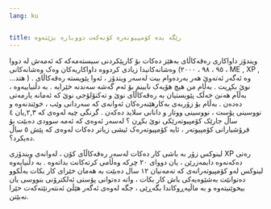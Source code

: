 ```yaml
---
lang: ku


title: رێگە بدە کۆمپیوتەرە کۆنەکەت دووبارە بژێتەوە 
---
```


ویندۆز داواکاری رەقەکاڵای بەهێز دەکات بۆ کارپێکردنی سیستەمەکە کە ئەمەش لە دووا وەشانەکانیدا زیادی کردووە داواکاریەکان وەک وەشانەکانی (۹٥ ، ۹۸ ، ۲۰۰۰ ، ME , XP , ...هتد ) . وە ئەگەر ئەتەوێ هەر بەردەوام بیت لەسەر ویندۆز ، ئەوا پێویستە رەقەکاڵای نوێ بکڕیت . بەڵام من هیچ هۆیەک نابینم بۆ ئەم گەشە سەندنە خێرایە . بە دڵنیاییەوە ، بەڵآم هەنێ خەڵک پێویستیان بە رەقەکاڵآی نوێ و تەکنۆلۆجی نوێ کە ئەمانە یارمەتی دەدەن . بەڵام بۆ زۆربەی بەکارهێنەرەکان ئەوانەی کە سەردانی وێب ، خوێندنەوە و نووسینی پۆست ، نووسینی ووتار و دانانی سلاید دەکەن . گرنگی چیە لەوەی کە ۲,۳,یان ٤ ساڵ جارێک کۆمپیوتەرێکی نوێ بکڕن ؟ لەسەر ئەوەی کە ئەمە سوودی دەبێت بۆ فرۆشیارانی کۆمپیوتەر ، ئایە کۆمپیوتەرەک ئیشی زیاتر دەکات لەوەی کە پێش ٥ ساڵ دەیکرد؟. 

لینوکس زۆر بە باشی کار دەکات لەسەر رەقەکاڵآی کۆن ، لەوانەی ویندۆزی XP رەتی دەکەنەوە دابمەزرێن ، یان دووای ۲۰ چرکە وەڵامی کرتەکانت بداتەوە . بە دڵنیایەوە لینوکس لەو کۆمپیوتەرانەی کە تەمەنیان ۱۲ سال دەبێت بە هەمان خێرای کار بکات بەڵکوو دەتوانێت بەشێوەیەکی باش کار بکات ، واتە دەتوانی پۆستی ئەلکترۆنی بنووسی یان بیخوێنیتەوە و بە ماڵپەڕوکاندا بگەڕێی ، جگە لەوەی ئەگەر هێڵێ ئەنتەرنێتەکەت خێرا نەبێتن. 




